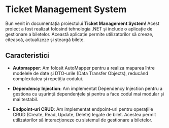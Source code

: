 # Ticket Management System

Bun venit în documentația proiectului **Ticket Management System**! Acest proiect a fost realizat folosind tehnologia .NET și include o aplicație de gestionare a biletelor. Această aplicație permite utilizatorilor să creeze, citească, actualizeze și șteargă bilete.

## Caracteristici

- **Automapper**: Am folosit AutoMapper pentru a realiza maparea între modelele de date și DTO-urile (Data Transfer Objects), reducând complexitatea și repetiția codului.

- **Dependency Injection**: Am implementat Dependency Injection pentru a gestiona cu ușurință dependențele și pentru a face codul mai modular și mai testabil.

- **Endpoint-uri CRUD**: Am implementat endpoint-uri pentru operațiile CRUD (Create, Read, Update, Delete) legate de bilet. Acestea permit utilizatorilor să interacționeze cu sistemul de gestionare a biletelor.

